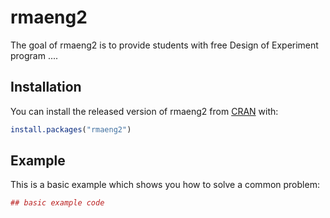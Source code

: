 # rmaeng2

The goal of rmaeng2 is to provide students with free Design of Experiment program ....

## Installation

You can install the released version of rmaeng2 from [CRAN](https://CRAN.R-project.org) with:

``` r
install.packages("rmaeng2")
```

## Example

This is a basic example which shows you how to solve a common problem:

``` r
## basic example code
```

